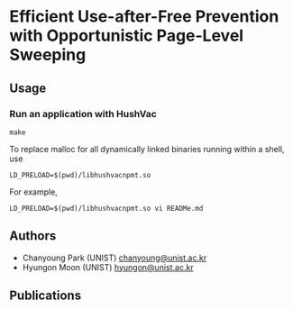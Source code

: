 # Efficient Use-after-Free Prevention with Opportunistic Page-Level Sweeping

## Usage
### Run an application with HushVac
```
make
```
To replace malloc for all dynamically linked binaries running within a shell, use
```
LD_PRELOAD=$(pwd)/libhushvacnpmt.so

```
For example,
```
LD_PRELOAD=$(pwd)/libhushvacnpmt.so vi READMe.md
```

## Authors
- Chanyoung Park (UNIST)    chanyoung@unist.ac.kr
- Hyungon Moon (UNIST)      hyungon@unist.ac.kr


## Publications
```
```
